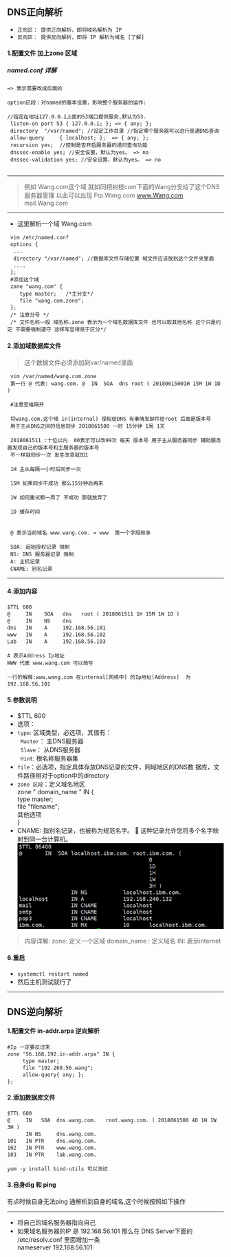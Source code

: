 DNS正向解析
----
* `正向区： 提供正向解析，即将域名解析为 IP`
* `反向区： 提供反向解析，即将 IP 解析为域名 [了解]`
#### 1.配置文件 加上zone 区域 

#####  named.conf 详解
```
=> 表示需要改成后面的

option区段：对named的基本设置，影响整个服务器的运作: 
 
//指定在地址127.0.0.1上面的53端口提供服务,默认为53.
 listen-on port 53 { 127.0.0.1; }; => { any; };
 directory  "/var/named"; //设定工作目录 //指定哪个服务器可以进行普通DNS查询  
 allow-query     { localhost; };  => { any; }; 
 recursion yes;  //控制是否开启服务器的递归查询功能 
 dnssec-enable yes; //安全设置，默认为yes。 => no  
 dnssec-validation yes; //安全设置，默认为yes。 => no
 
```
-----
> 例如 Wang.com这个域 就如同把树枝com下面的Wang分支给了这个DNS服务器管理 以此可以出现 Ftp.Wang.com www.Wang.com  mail.Wang.com
----
* 这里解析一个域 Wang.com
```vim
 vim /etc/named.conf  
 options {
  ...
  directory "/var/named"; //数据库文件存储位置 域文件应该放到这个文件夹里面 
  ....
 }; 
 #添加这个域
 zone "wang.com" {
    type master;   /*主分支*/ 
    file "wang.com.zone";
 }; 
 /* 注意分号 */
 /* 文件名称一般 域名称.zone 表示为一个域名数据库文件 也可以取其他名称 这个只是约定 不需要强制遵守 这样写显得易于区分*/
```
#### 2.添加域数据库文件
> 这个数据文件必须添加到var/named里面
```
 vim /var/named/wang.com.zone
 第一行 @ 代表: wang.com. @  IN  SOA  dns root ( 20180615001H 15M 1W 1D )
 
 #注意空格隔开
 
 将wang.com.这个域 in(internal) 授权给DNS 有事情发邮件给root 后面是版本号 
 用于主从DNS之间的信息同步 2018061500 一时 15分钟 1周 1天
 
 2018061511 :十位以内  00表示可以改99次 每天 版本号 用于主从服务器同步 辅助服务器发现自己的版本号和主服务器的版本号 
 不一样就同步一次 发生改变就加1
 
 1H 主从每隔一小时后同步一次
 
 15M 如果同步不成功 那么15分钟后再来
 
 1W 如何重试都一周了 不成功 那就放弃了
 
 1D 缓存时间
 
 
 @ 表示当前域名 www.wang.com. = www  第一个字段继承  
 
 SOA: 起始授权记录 强制 
 NS: DNS 服务器记录 强制 
 A: 主机记录 
 CNAME: 别名记录
```
------
#### 4.添加内容 
``` text
$TTL 600
@     IN    SOA   dns   root ( 2018061511 1H 15M 1W 1D )
@     IN    NS    dns  
dns   IN    A     192.168.56.101
www   IN    A     192.168.56.102
Lab   IN    A     192.168.56.103

A 表示Address Ip地址
WWW 代表 www.wang.com 可以简写

一行的解释:www.wang.com 在internal[网络中] 的Ip地址[Address]  为 192.168.56.101
```
#### 5.参数说明
* $TTL 600
* 选项： 
* `type`: 区域类型，必选项，其值有： <br/>
     ` Master`： 主DNS服务器 <br/>
     ` Slave`： 从DNS服务器 <br/>
     ` Hint`: 根名称服务器集 <br/>
* `file`：必选项，指定具体存放DNS记录的文件，网域地区的DNS数 据库，文件路径相对于option中的directory
* `zone 区段`：定义域名地区  <br/>
     zone " domain_name "  IN {  <br/>
       type master;  <br/>
       file "filename";  <br/>
       其他选项  <br/>
       }  <br/>
* CNAME: 指别名记录，也被称为规范名字。  这种记录允许您将多个名字映射到同一台计算机。        
![别名实例](/Image/CNAME.png)
       
> 内容详解:  zone:  定义一个区域  domain_name : 定义域名  IN:   表示internet
#### 6.重启
* `systemctl restart named` 
* 然后主机测试就行了
----------------
DNS逆向解析
----     
#### 1.配置文件 in-addr.arpa 逆向解析

```shell
#Ip 一定要反过来
zone "56.168.192.in-addr.arpa" IN {
     type master; 
     file "192.268.56.wang";
     allow-query{ any; };
};
```
#### 2.添加数据库文件
```
$TTL 600
@     IN   SOA  dns.wang.com.   root.wang.com. ( 2018061500 4D 1H 1W 3H )
      IN NS     dns.wang.com.
101   IN PTR    dns.wang.com.
102   IN PTR    www.wang.com.
103   IN PTR    lab.wang.com.

yum -y install bind-utils 可以测试
```
#### 3.自身dig 和 ping

有点时候自身无法ping 通解析到自身的域名,这个时候按照如下操作

-----
* 将自己的域名服务器指向自己
* 如果域名服务器的IP 是 192.168.56.101 那么在 DNS Server下面的 /etc/resolv.conf 里面增加一条 <br/>
nameserver 192.168.56.101
